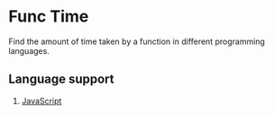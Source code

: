 # Func Time

Find the amount of time taken by a function in different programming languages.

## Language support
1. [JavaScript](/time.js)